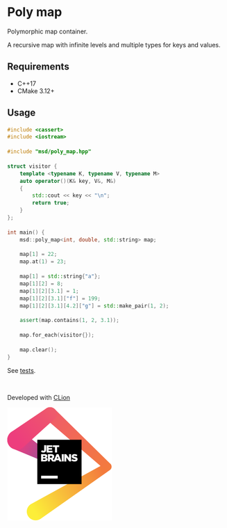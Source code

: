 # Poly map

Polymorphic map container.

A recursive map with infinite levels and multiple types for keys and values.

## Requirements

* C++17
* CMake 3.12+

## Usage

```c++
#include <cassert>
#include <iostream>

#include "msd/poly_map.hpp"

struct visitor {
    template <typename K, typename V, typename M>
    auto operator()(K& key, V&, M&)
    {
        std::cout << key << "\n";
        return true;
    }
};

int main() {
    msd::poly_map<int, double, std::string> map;

    map[1] = 22;
    map.at(1) = 23;
    
    map[1] = std::string{"a"};
    map[1][2] = 8;
    map[1][2][3.1] = 1;
    map[1][2][3.1]["f"] = 199;
    map[1][2][3.1][4.2]["g"] = std::make_pair(1, 2);

    assert(map.contains(1, 2, 3.1));

    map.for_each(visitor{});

    map.clear();
}
```

See [tests](tests/poly_map_test.cpp).

<br>

Developed with [CLion](https://www.jetbrains.com/?from=serializer)

<a href="https://www.jetbrains.com/?from=serializer">![JetBrains](jetbrains.svg)</a>
